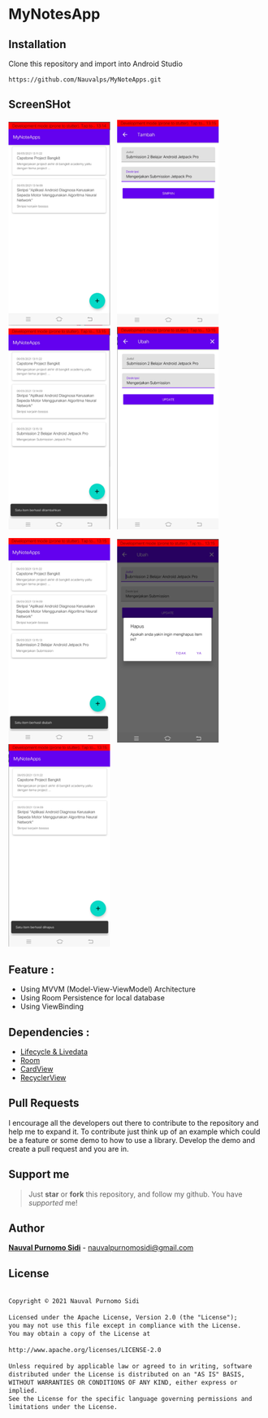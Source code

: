 

# MyNotesApp


## Installation
Clone this repository and import into Android Studio
```
https://github.com/Nauvalps/MyNoteApps.git
```


## ScreenSHot
<p align="left">
    <img src="assets/home.png"
         alt="Home menu"
         style="margin-right: 10px;"
         width="200" />
    <img src="assets/formAdd.png"
         alt="Activity Add"
         style="margin-right: 10px;"
         width="200" />
    <img src="assets/message_add_success.png"
         alt="Message Add Success"
         style="margin-right: 10px;"
         width="200" />
    <img src="assets/formUpdate.png"
         alt="Acitivty Update"
         style="margin-right: 10px;"
         width="200" />
</p>


<p align="left">
    <img src="assets/message_update_success.png"
         alt="Message Update Success"
         style="margin-right: 10px;"
         width="200" />
    <img src="assets/dialog-delete.png"
         alt="Dialog Delete"
         style="margin-right: 10px;"
         width="200" />
        <img src="assets/message-delete-success.png"
         alt="Message Delete"
         style="margin-right: 10px;"
         width="200" />
</p>

## Feature :
- Using MVVM (Model-View-ViewModel) Architecture
- Using Room Persistence for local database
- Using ViewBinding

## Dependencies :
- [Lifecycle & Livedata](https://developer.android.com/jetpack/androidx/releases/lifecycle)
- [Room](https://developer.android.com/jetpack/androidx/releases/room)
- [CardView](https://developer.android.com/jetpack/androidx/releases/cardview)
- [RecyclerView](https://developer.android.com/jetpack/androidx/releases/recyclerview)

## Pull Requests
I encourage all the developers out there to contribute to the repository and help me to expand it. To contribute just think up of an example which could be a feature or some demo to how to use a library. Develop the demo and create a pull request and you are in.

## Support me
> Just  **star** or  **fork** this repository, and follow my github. You have *supported* me!

## Author
[**Nauval Purnomo Sidi**](https://www.linkedin.com/in/nauval-purnomo-sidi-536123184/) - nauvalpurnomosidi@gmail.com

## License
```

Copyright © 2021 Nauval Purnomo Sidi

Licensed under the Apache License, Version 2.0 (the "License");
you may not use this file except in compliance with the License.
You may obtain a copy of the License at

http://www.apache.org/licenses/LICENSE-2.0

Unless required by applicable law or agreed to in writing, software
distributed under the License is distributed on an "AS IS" BASIS,
WITHOUT WARRANTIES OR CONDITIONS OF ANY KIND, either express or implied.
See the License for the specific language governing permissions and
limitations under the License.

```
